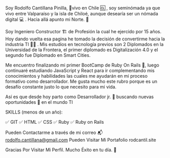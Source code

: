 Soy Rodolfo Cantillana Pinilla, :round_pushpin:vivo en Chile 	:cl: , soy seminómada ya que vivo entre Valparaíso y la isla de Chiloé, aunque desearía ser un nómada digital :computer:
. Hacia allá apunto mi Norte. :dart: 

Soy Ingeniero Constructor :building_construction: de Profesión la cual he ejercido por 15 años. Hoy dando vuelta esa pagina he tomado la decisión de convertirme hacia la industria TI :man_technologist:
.
Mis estudios en tecnología previos son 2 Diplomados en la Universidad de la Frontera, el primer diplomado es Digitalización 4.0 y el segundo fue Diplomado en Smart Cities.

Me encuentro finalizando mi primer BootCamp de Ruby On Rails :gem:, luego continuaré estudiando JavaScript y React para ir complementando mis conocimientos y habilidades las cuales me ayudarán en mi proceso formativo como desarrollador. Me gusta mucho este rubro porque es un desafío constante justo lo que necesito para mi vida. 

Así es que desde hoy parto como Desarrollador jr. :beginner: buscando nuevas oportunidades :mag_right: en el mundo TI

SKILLS (menos de un año):

:white_check_mark: GIT 
:white_check_mark: HTML 
:white_check_mark: CSS 
:white_check_mark: Ruby 
:white_check_mark: Ruby on Rails 

Pueden Contactarme a través de mi correo :mailbox_with_mail:
rodolfo.cantillana@gmail.com
Pueden Visitar Mi Portafolio rodcantil.site

Gracias Por Visitar Mi Perfil. Mucho Éxito en tu día. :lady_beetle:
